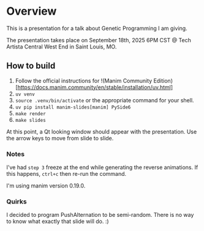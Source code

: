 # Overview

This is a presentation for a talk about Genetic Programming I am giving.

The presentation takes place on September 18th, 2025 6PM CST @ Tech Artista Central West End in Saint Louis, MO.

## How to build

1) Follow the official instructions for !(Manim Community Edition)[https://docs.manim.community/en/stable/installation/uv.html]
2) `uv venv`
3) `source .venv/bin/activate` or the appropriate command for your shell.
4) `uv pip install manim-slides[manim] PySide6`
5) `make render`
6) `make slides`

At this point, a Qt looking window should appear with the presentation.
Use the arrow keys to move from slide to slide.

### Notes

I've had `step 3` freeze at the end while generating the reverse
animations. If this happens, `ctrl+c` then re-run the command.

I'm using manim version 0.19.0.

### Quirks

I decided to program PushAlternation to be semi-random. There is no way to know
what exactly that slide will do. :)
